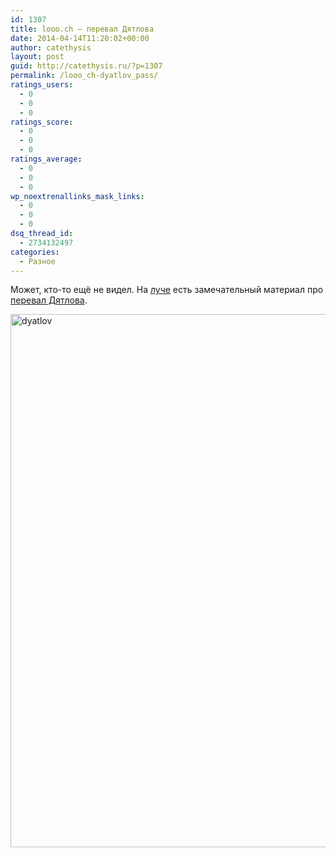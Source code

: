 ```yaml
---
id: 1307
title: looo.ch — перевал Дятлова
date: 2014-04-14T11:20:02+00:00
author: catethysis
layout: post
guid: http://catethysis.ru/?p=1307
permalink: /looo_ch-dyatlov_pass/
ratings_users:
  - 0
  - 0
  - 0
ratings_score:
  - 0
  - 0
  - 0
ratings_average:
  - 0
  - 0
  - 0
wp_noextrenallinks_mask_links:
  - 0
  - 0
  - 0
dsq_thread_id:
  - 2734132497
categories:
  - Разное
---
```

Может, кто-то ещё не видел. На <a target="_blank" rel="nofollow" href="http://catethysis.ru/goto/http://looo.ch/" >луче</a> есть замечательный материал про <a target="_blank" rel="nofollow" href="http://catethysis.ru/goto/http://dyatlov.looo.ch/" >перевал Дятлова</a>.

<a target="_blank" rel="nofollow" href="http://catethysis.ru/goto/http://dyatlov.looo.ch/" ><img class="alignnone size-full wp-image-1893" src="http://catethysis.ru/wp-content/uploads/2014/04/dyatlov1.jpg" alt="dyatlov" width="1300" height="853" /></a>